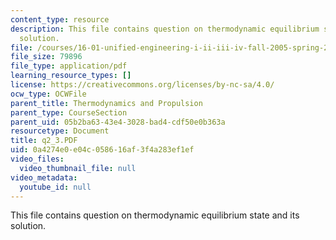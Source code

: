 ```yaml
---
content_type: resource
description: This file contains question on thermodynamic equilibrium state and its
  solution.
file: /courses/16-01-unified-engineering-i-ii-iii-iv-fall-2005-spring-2006/0a4274e0e04c058616af3f4a283ef1ef_q2_3.PDF
file_size: 79896
file_type: application/pdf
learning_resource_types: []
license: https://creativecommons.org/licenses/by-nc-sa/4.0/
ocw_type: OCWFile
parent_title: Thermodynamics and Propulsion
parent_type: CourseSection
parent_uid: 05b2ba63-43e4-3028-bad4-cdf50e0b363a
resourcetype: Document
title: q2_3.PDF
uid: 0a4274e0-e04c-0586-16af-3f4a283ef1ef
video_files:
  video_thumbnail_file: null
video_metadata:
  youtube_id: null
---
```

This file contains question on thermodynamic equilibrium state and its solution.